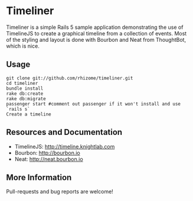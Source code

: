 Timeliner
====================================

Timeliner is a simple Rails 5 sample application demonstrating the use of TimelineJS to create a graphical timeline from a collection of events. Most of the styling and layout is done with Bourbon and Neat from ThoughtBot, which is nice.

Usage
------------------------------------

    git clone git://github.com/rhizome/timeliner.git
    cd timeliner
    bundle install
    rake db:create
    rake db:migrate
    passenger start #comment out passenger if it won't install and use `rails s`
    Create a timeline

Resources and Documentation
------------------------------------
* TimelineJS: http://timeline.knightlab.com
* Bourbon: http://bourbon.io
* Neat: http://neat.bourbon.io

More Information
------------------------------------
Pull-requests and bug reports are welcome!
